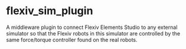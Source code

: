 # flexiv_sim_plugin
A middleware plugin to connect Flexiv Elements Studio to any external simulator so that the Flexiv robots in this simulator are controlled by the same force/torque controller found on the real robots.
